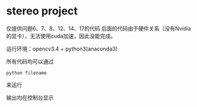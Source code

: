 # stereo project
仅提供问题6、7、8、12、14、17的代码
后面的代码由于硬件关系（没有Nvidia的显卡），无法使用cuda加速，因此没能完成。

运行环境：opencv3.4 + python3(anaconda3)

所有代码均可以通过

    python filename

来运行

输出均在控制台显示